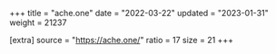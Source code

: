 +++
title = "ache.one"
date = "2022-03-22"
updated = "2023-01-31"
weight = 21237

[extra]
source = "https://ache.one/"
ratio = 17
size = 21
+++
